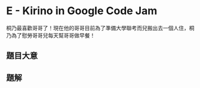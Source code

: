 # E - Kirino in Google Code Jam

桐乃最喜歡哥哥了！現在他的哥哥目前為了準備大學聯考而兒搬出去一個人住，桐乃為了慰勞哥哥兒每天幫哥哥做早餐！

## 題目大意

## 題解